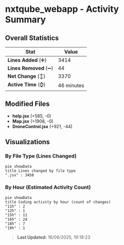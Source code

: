 # nxtqube_webapp - Activity Summary 

## Overall Statistics

| Stat                   | Value                                                             |
| ---------------------- | ----------------------------------------------------------------- |
| **Lines Added** (➕)   | 3414                                          |
| **Lines Removed** (➖) | 44                                        |
| **Net Change** (↕)    | 3370                |
| **Active Time** (⌚)   | 46 minutes |


## Modified Files
- **help.jsx** (+585, -0)
- **Map.jsx** (+1908, -0)
- **DroneControl.jsx** (+921, -44)

## Visualizations

### By File Type (Lines Changed)

```mermaid
pie showData
title Lines changed by file type
".jsx" : 3458
```

### By Hour (Estimated Activity Count)

```mermaid
pie showData
title Coding activity by hour (count of changes)
"11h" : 2
"12h" : 1
"15h" : 11
"16h" : 24
"18h" : 7
"19h" : 1
```


> **Last Updated:** 16/06/2025, 19:18:23
